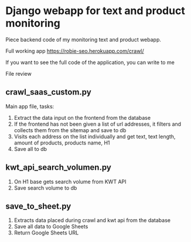 # Django webapp for text and product monitoring

Piece backend code of my monitoring text and product webapp.

Full working app https://robie-seo.herokuapp.com/crawl/

If you want to see the full code of the application, you can write to me

File review

## crawl_saas_custom.py

Main app file, tasks:
1. Extract the data input on the frontend from the database
2. If the frontend has not been given a list of url addresses, it filters and collects them from the sitemap and save to db
4. Visits each address on the list individually and get text, text length, amount of products, products name, H1 
5. Save all to db

## kwt_api_search_volumen.py
1. On H1 base gets search volume from KWT API
2. Save search volume to db

## save_to_sheet.py
1. Extracts data placed during crawl and kwt api from the database
2. Save all data to Google Sheets
3. Return Google Sheets URL

